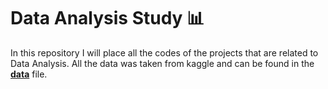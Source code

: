 # Data Analysis Study :bar_chart:

In this repository I will place all the codes of the projects that are related to Data Analysis.
All the data was taken from kaggle and can be found in the **[data](data)** file.
